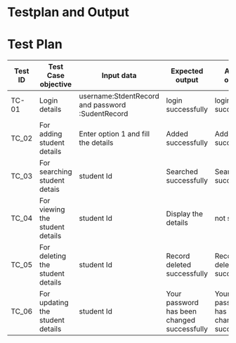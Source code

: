 # Testplan and Output

# Test Plan
|Test ID   |Test Case objective  |Input data   |Expected output   |Actual  output|
|----------|---------------------|-------------|------------------|---------------|
|TC-01     |Login details        |username:StdentRecord  and password :SudentRecord|login successfully|login successfully|
|TC_02   |For adding student details|Enter option 1 and fill the details|Added successfully|Added successfully|
|TC_03   |For searching student detais|student Id  |Searched successfully|Searched successfully|
|TC_04|For viewing the student details |student Id |Display the details|not showing|
|TC_05|For deleting the student details|student Id |Record deleted successfully|Record deleted successfully|
|TC_06|For updating the student details|student Id |Your password has been changed successfully|Your password has been changed successfully||
